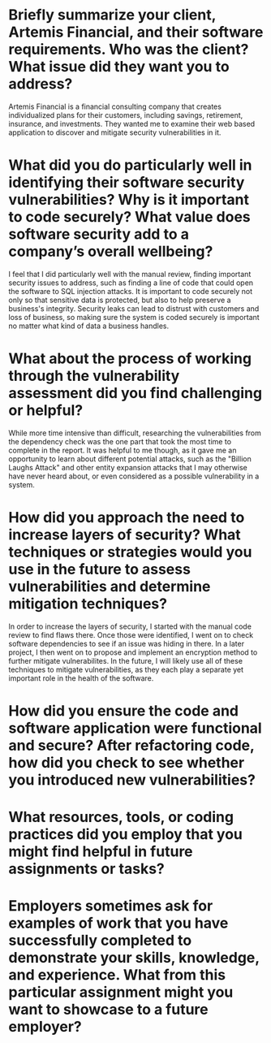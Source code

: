 # Briefly summarize your client, Artemis Financial, and their software requirements. Who was the client? What issue did they want you to address?

Artemis Financial is a financial consulting company that creates individualized plans for their customers, including savings, retirement, insurance, and investments.  They wanted me to examine their web based application to discover and mitigate security vulnerabilities in it.

# What did you do particularly well in identifying their software security vulnerabilities? Why is it important to code securely? What value does software security add to a company’s overall wellbeing?

I feel that I did particularly well with the manual review, finding important security issues to address, such as finding a line of code that could open the software to SQL injection attacks.  It is important to code securely not only so that sensitive data is protected, but also to help preserve a business's integrity.  Security leaks can lead to distrust with customers and loss of business, so making sure the system is coded securely is important no matter what kind of data a business handles.

# What about the process of working through the vulnerability assessment did you find challenging or helpful?

While more time intensive than difficult, researching the vulnerabilities from the dependency check was the one part that took the most time to complete in the report.  It was helpful to me though, as it gave me an opportunity to learn about different potential attacks, such as the "Billion Laughs Attack" and other entity expansion attacks that I may otherwise have never heard about, or even considered as a possible vulnerability in a system.

# How did you approach the need to increase layers of security? What techniques or strategies would you use in the future to assess vulnerabilities and determine mitigation techniques?

In order to increase the layers of security, I started with the manual code review to find flaws there.  Once those were identified, I went on to check software dependencies to see if an issue was hiding in there.  In a later project, I then went on to propose and implement an encryption method to further mitigate vulnerabilites.  In the future, I will likely use all of these techniques to mitigate vulnerabilities, as they each play a separate yet important role in the health of the software.

# How did you ensure the code and software application were functional and secure? After refactoring code, how did you check to see whether you introduced new vulnerabilities?



# What resources, tools, or coding practices did you employ that you might find helpful in future assignments or tasks?



# Employers sometimes ask for examples of work that you have successfully completed to demonstrate your skills, knowledge, and experience. What from this particular assignment might you want to showcase to a future employer?


